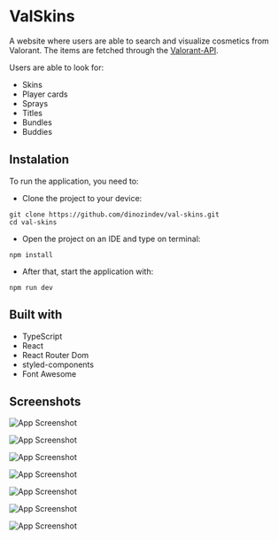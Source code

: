# ValSkins

A website where users are able to search and visualize cosmetics from Valorant. The items are fetched through the [Valorant-API](https://valorant-api.com/).

Users are able to look for:

- Skins
- Player cards
- Sprays
- Titles 
- Bundles
- Buddies

## Instalation

To run the application, you need to:

- Clone the project to your device: 

```
git clone https://github.com/dinozindev/val-skins.git
cd val-skins
```

- Open the project on an IDE and type on terminal:

```
npm install
```

- After that, start the application with:

```
npm run dev
```

## Built with
- TypeScript
- React
- React Router Dom
- styled-components
- Font Awesome

## Screenshots

![App Screenshot](https://imgur.com/z2DZHy9.png)

![App Screenshot](https://imgur.com/afH1Ahk.png)

![App Screenshot](https://imgur.com/RiBm7eF.png)

![App Screenshot](https://imgur.com/6bw7u7x.png)

![App Screenshot](https://imgur.com/pZquOe0.png)

![App Screenshot](https://imgur.com/wZB0ayS.png)

![App Screenshot](https://imgur.com/NixGUHT.png)

